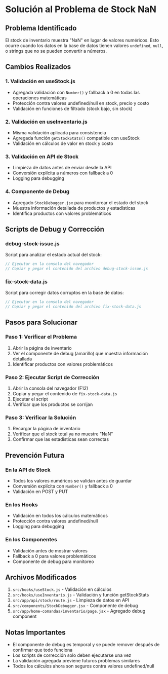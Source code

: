 # Solución al Problema de Stock NaN

## Problema Identificado

El stock de inventario muestra "NaN" en lugar de valores numéricos. Esto ocurre cuando los datos en la base de datos tienen valores `undefined`, `null`, o strings que no se pueden convertir a números.

## Cambios Realizados

### 1. Validación en useStock.js
- Agregada validación con `Number()` y fallback a 0 en todas las operaciones matemáticas
- Protección contra valores undefined/null en stock, precio y costo
- Validación en funciones de filtrado (stock bajo, sin stock)

### 2. Validación en useInventario.js
- Misma validación aplicada para consistencia
- Agregada función `getStockStats()` compatible con useStock
- Validación en cálculos de valor en stock y costo

### 3. Validación en API de Stock
- Limpieza de datos antes de enviar desde la API
- Conversión explícita a números con fallback a 0
- Logging para debugging

### 4. Componente de Debug
- Agregado `StockDebugger.jsx` para monitorear el estado del stock
- Muestra información detallada de productos y estadísticas
- Identifica productos con valores problemáticos

## Scripts de Debug y Corrección

### debug-stock-issue.js
Script para analizar el estado actual del stock:
```javascript
// Ejecutar en la consola del navegador
// Copiar y pegar el contenido del archivo debug-stock-issue.js
```

### fix-stock-data.js
Script para corregir datos corruptos en la base de datos:
```javascript
// Ejecutar en la consola del navegador
// Copiar y pegar el contenido del archivo fix-stock-data.js
```

## Pasos para Solucionar

### Paso 1: Verificar el Problema
1. Abrir la página de inventario
2. Ver el componente de debug (amarillo) que muestra información detallada
3. Identificar productos con valores problemáticos

### Paso 2: Ejecutar Script de Corrección
1. Abrir la consola del navegador (F12)
2. Copiar y pegar el contenido de `fix-stock-data.js`
3. Ejecutar el script
4. Verificar que los productos se corrijan

### Paso 3: Verificar la Solución
1. Recargar la página de inventario
2. Verificar que el stock total ya no muestre "NaN"
3. Confirmar que las estadísticas sean correctas

## Prevención Futura

### En la API de Stock
- Todos los valores numéricos se validan antes de guardar
- Conversión explícita con `Number()` y fallback a 0
- Validación en POST y PUT

### En los Hooks
- Validación en todos los cálculos matemáticos
- Protección contra valores undefined/null
- Logging para debugging

### En los Componentes
- Validación antes de mostrar valores
- Fallback a 0 para valores problemáticos
- Componente de debug para monitoreo

## Archivos Modificados

1. `src/hooks/useStock.js` - Validación en cálculos
2. `src/hooks/useInventario.js` - Validación y función getStockStats
3. `src/app/api/stock/route.js` - Limpieza de datos en API
4. `src/components/StockDebugger.jsx` - Componente de debug
5. `src/app/home-comandas/inventario/page.jsx` - Agregado debug component

## Notas Importantes

- El componente de debug es temporal y se puede remover después de confirmar que todo funciona
- Los scripts de corrección solo deben ejecutarse una vez
- La validación agregada previene futuros problemas similares
- Todos los cálculos ahora son seguros contra valores undefined/null
